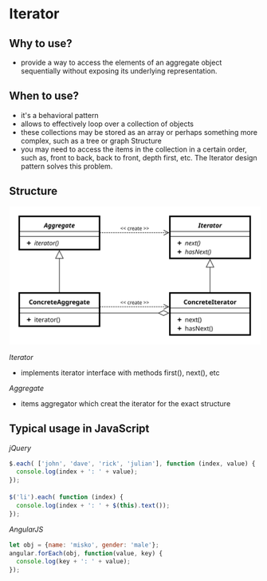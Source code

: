 # Iterator

## Why to use?

- provide a way to access the elements of an aggregate object sequentially without exposing its underlying representation.

## When to use?

- it's a behavioral pattern
- allows to effectively loop over a collection of objects
- these collections may be stored as an array or perhaps something more complex, such as a tree or graph Structure
- you may need to access the items in the collection in a certain order, such as, front to back, back to front, depth first, etc. The Iterator design pattern solves this problem.

## Structure

![iterator uml](https://github.com/Porter84/HarrisonJones/blob/master/patterns/Iterator_UML_class_diagram.svg "Iterator UML")

_Iterator_
- implements iterator interface with methods first(), next(), etc

_Aggregate_
- items aggregator which creat the iterator for the exact structure

## Typical usage in JavaScript

_jQuery_

```javascript
$.each( ['john', 'dave', 'rick', 'julian'], function (index, value) {
  console.log(index + ': ' + value);
});
 
$('li').each( function (index) {
  console.log(index + ': ' + $(this).text());
});
```

_AngularJS_

```javascript
let obj = {name: 'misko', gender: 'male'};
angular.forEach(obj, function(value, key) {
  console.log(key + ': ' + value);
});
```
